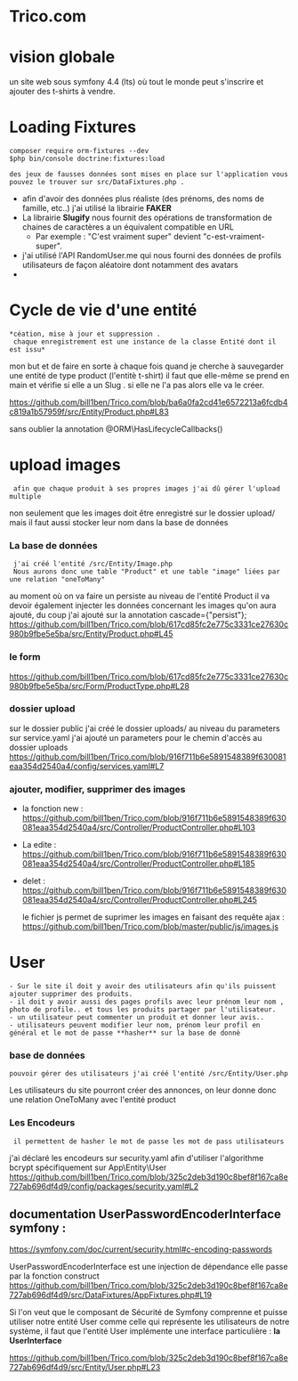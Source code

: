 # Trico.com


vision globale
================
un site web sous symfony 4.4 (lts) où tout le monde peut s'inscrire et ajouter des t-shirts à vendre.


Loading Fixtures
================

    composer require orm-fixtures --dev
    $php bin/console doctrine:fixtures:load
    
    des jeux de fausses données sont mises en place sur l'application vous pouvez le trouver sur src/DataFixtures.php .
    
 
           
* afin d'avoir des données plus réaliste (des prénoms, des noms de famille, etc..) j'ai utilisé la librairie **FAKER** 
* La librairie **Slugify** nous fournit des opérations de transformation de chaines de caractères a un équivalent compatible en URL
  * Par exemple : "C'est vraiment super" devient "c-est-vraiment-super".
* j'ai utilisé l'API RandomUser.me qui nous fourni des données de profils utilisateurs de façon aléatoire dont notamment des avatars
* 

 Cycle de vie d'une entité  
 ==========================
    *céation, mise à jour et suppression .
     chaque enregistrement est une instance de la classe Entité dont il est issu*
  
mon but et de faire en sorte à chaque fois quand je cherche à sauvegarder une entité de type product (l'entitè t-shirt) il faut que elle-même se prend en main et vérifie si elle a un Slug . si elle ne l'a pas alors elle va le créer.

https://github.com/bill1ben/Trico.com/blob/ba6a0fa2cd41e6572213a6fcdb4c819a1b57959f/src/Entity/Product.php#L83

sans oublier la annotation @ORM\HasLifecycleCallbacks()
  
 upload images
 =============
     afin que chaque produit à ses propres images j'ai dû gérer l'upload multiple 
     
  non seulement que les images doit être enregistré sur le dossier upload/ mais il faut aussi stocker leur nom dans la base de données
  
   ### La base de données
  
     j'ai créé l'entité /src/Entity/Image.php 
     Nous aurons donc une table "Product" et une table "image" liées par une relation "oneToMany"

  au moment où on va faire un persiste au niveau de l'entité Product il va devoir également injecter les données concernant les images qu'on aura ajouté,
  du coup j'ai ajouté sur la annotation cascade={"persist"};
  https://github.com/bill1ben/Trico.com/blob/617cd85fc2e775c3331ce27630c980b9fbe5e5ba/src/Entity/Product.php#L45
  
   ### le form
 
  https://github.com/bill1ben/Trico.com/blob/617cd85fc2e775c3331ce27630c980b9fbe5e5ba/src/Form/ProductType.php#L28
    
   ### dossier upload
   
  sur le dossier public j'ai créé le dossier uploads/
  au niveau du parameters sur service.yaml j'ai ajouté un parameters pour le chemin d'accès au dossier uploads 
  https://github.com/bill1ben/Trico.com/blob/916f711b6e5891548389f630081eaa354d2540a4/config/services.yaml#L7
   
   ### ajouter, modifier, supprimer des images
   

* la fonction new : https://github.com/bill1ben/Trico.com/blob/916f711b6e5891548389f630081eaa354d2540a4/src/Controller/ProductController.php#L103
* La edite : https://github.com/bill1ben/Trico.com/blob/916f711b6e5891548389f630081eaa354d2540a4/src/Controller/ProductController.php#L185
* delet : https://github.com/bill1ben/Trico.com/blob/916f711b6e5891548389f630081eaa354d2540a4/src/Controller/ProductController.php#L245
  
  le fichier js permet de suprimer les images en faisant des requête ajax : https://github.com/bill1ben/Trico.com/blob/master/public/js/images.js
  
 User
 ====
    - Sur le site il doit y avoir des utilisateurs afin qu'ils puissent ajouter supprimer des produits.
    - il doit y avoir aussi des pages profils avec leur prénom leur nom , photo de profile.. et tous les produits partager par l'utilisateur.
    - un utilisateur peut commenter un produit et donner leur avis..
    - utilisateurs peuvent modifier leur nom, prénom leur profil en général et le mot de passe **hasher** sur la base de donnè 
 
  ### base de données
    pouvoir gérer des utilisateurs j'ai créé l'entité /src/Entity/User.php 
 
  Les utilisateurs du site pourront créer des annonces, on leur donne donc une relation OneToMany avec l'entité product
  
  ### Les Encodeurs
     il permettent de hasher le mot de passe les mot de pass utilisateurs
  
  
  j'ai déclaré les encodeurs sur security.yaml afin d'utiliser l'algorithme bcrypt spécifiquement sur App\Entity\User
  https://github.com/bill1ben/Trico.com/blob/325c2deb3d190c8bef8f167ca8e727ab696df4d9/config/packages/security.yaml#L2
  
  ## documentation UserPasswordEncoderInterface symfony : 
  https://symfony.com/doc/current/security.html#c-encoding-passwords
  
  UserPasswordEncoderInterface est une injection de dépendance elle passe par la fonction construct 
  https://github.com/bill1ben/Trico.com/blob/325c2deb3d190c8bef8f167ca8e727ab696df4d9/src/DataFixtures/AppFixtures.php#L19
  
  Si l'on veut que le composant de Sécurité de Symfony comprenne et puisse utiliser notre entité User comme celle qui représente     les utilisateurs de notre système, il faut que l'entité User implémente une interface particulière : **la UserInterface**
  
  https://github.com/bill1ben/Trico.com/blob/325c2deb3d190c8bef8f167ca8e727ab696df4d9/src/Entity/User.php#L23
  
  
